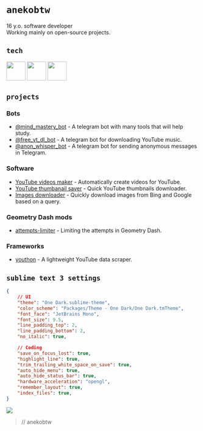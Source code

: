 # `anekobtw`
16 y.o. software developer\
Working mainly on open-source projects.

## `tech`
<img src="https://cdn.jsdelivr.net/gh/devicons/devicon@latest/icons/python/python-original.svg" width=50 height=50 /> <img src="https://cdn.jsdelivr.net/gh/devicons/devicon@latest/icons/git/git-original.svg" width=50 height=50 /> <img src="https://cdn.jsdelivr.net/gh/devicons/devicon@latest/icons/docker/docker-original.svg" width=50 height=50 />

## `projects`
### Bots
- [@mind_mastery_bot](https://github.com/anekobtw/mind-mastery) - A telegram bot with many tools that will help study.
- [@free_yt_dl_bot](https://github.com/anekobtw/youtube-dl-bot) - A telegram bot for downloading YouTube music.
- [@anon_whisper_bot](https://github.com/anekobtw/anon_whisper_bot) - A telegram bot for sending anonymous messages in Telegram.
### Software
- [YouTube videos maker](https://github.com/anekobtw/yt-videos-maker) - Automatically create videos for YouTube.
- [YouTube thumbanail saver](https://github.com/anekobtw/youtube-thumbnail-saver) - Quick YouTube thumbnails downloader.
- [Images downloader](https://github.com/anekobtw/images-downloader) - Quickly download images from Bing and Google based on a query.
### Geometry Dash mods
- [attempts-limiter](https://github.com/anekobtw/attempts-limiter) - Limiting the attempts in Geometry Dash.
### Frameworks
- [youthon](https://github.com/anekobtw/youthon) - A lightweight YouTube data scraper.

## `sublime text 3 settings`
```json
{
	// UI
	"theme": "One Dark.sublime-theme",
	"color_scheme": "Packages/Theme - One Dark/One Dark.tmTheme",
	"font_face": "JetBrains Mono",
	"font_size": 9.5,
	"line_padding_top": 2,
	"line_padding_bottom": 2,
	"no_italic": true,

	// Coding
	"save_on_focus_lost": true,
	"highlight_line": true,
	"trim_trailing_white_space_on_save": true,
	"auto_hide_menu": true,
	"auto_hide_status_bar": true,
	"hardware_acceleration": "opengl",
	"remember_layout": true,
	"index_files": true,
}
```

![](https://komarev.com/ghpvc/?username=anekobtw&label=Profile%20views&color=2d6ecf&style=flat)
> // anekobtw
